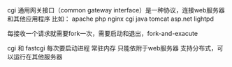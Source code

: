 cgi 通用网关接口（common gateway interface）是一种协议，连接web服务器和其他应用程序
比如：
apache                          php
nginx           cgi             java
tomcat                          asp.net 
lightpd

每接收一个请求就需要fork一次，需要启动和退出，fork-and-exacute

cgi                         和             fastcgi
每次要启动进程                               常驻内存
只能依附于web服务器                          支持分布式，可以运行在其他服务器